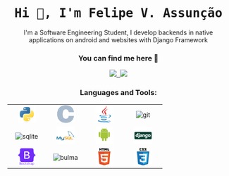 <h1 align="center">
    <samp> Hi 👋, I'm Felipe V. Assunção<br/>
</h1>
<p align="center"> I'm a Software Engineering Student, I develop backends in native applications on android and websites with Django Framework </p>

<!-- <img align='right' src="https://github.com/assuncaofelipe/assuncaofelipe/blob/main/images/capas/capa3.png" width="270"> -->

<h3 align="center"> You can find me here 🔎</h3> 
<p align="center"> <samp>
    <a href="https://www.linkedin.com/in/assuncao-felipe/" target="_blank">
        <img src="https://img.shields.io/badge/linkedin-%230077B5.svg?&style=for-the-badge&logo=linkedin&logoColor=white" />
    </a>
    <a href="https://www.instagram.com/diceloss/" target="_blank">
        <img src = "https://img.shields.io/badge/instagram-%23E4405F.svg?&style=for-the-badge&logo=instagram&logoColor=white" />
    </a>
</p>

<h3 align="center"> Languages and Tools: </h3>

<!-- TABELA 4X4 -->
<!-- PRIMEIRA LINHA COM 4 COLUNAS -->
<table align="center" width="100%">
    <tr align="center">
        <td width="20%">
            <a href="https://www.python.org/"  target="_blank">
                <img src="https://raw.githubusercontent.com/devicons/devicon/master/icons/python/python-original.svg" alt="python" width="40" height="40"/>
            </a>
        </td>
        <td width="20%">
            <img src="https://raw.githubusercontent.com/devicons/devicon/master/icons/c/c-original.svg" alt="c" width="40" height="40"/>
        </td>
        <td width="20%">
            <img src="https://raw.githubusercontent.com/devicons/devicon/master/icons/java/java-original.svg" alt="java" width="40" height="40"/>
        </td>
        <td width="20%">
            <img src="https://www.vectorlogo.zone/logos/git-scm/git-scm-icon.svg" alt="git" width="40" height="40"/> 
        </td>
    </tr>
    <!-- SEGUNDA LINHA COM 4 COLUNAS -->
    <tr align="center">
        <td width="20%">
            <img src="https://www.vectorlogo.zone/logos/sqlite/sqlite-icon.svg" alt="sqlite" width="40" height="40"/>
        </td>
        <td width="20%">
            <img src="https://raw.githubusercontent.com/devicons/devicon/master/icons/mysql/mysql-original-wordmark.svg" alt="mysql" width="40" height="40"/>
        </td>
        <td width="20%">
            <img src="https://raw.githubusercontent.com/devicons/devicon/master/icons/android/android-original-wordmark.svg" alt="android" width="40" height="40"/>
        </td>
        <td width="20%">
            <img src="https://raw.githubusercontent.com/devicons/devicon/master/icons/django/django-original.svg" alt="django" width="40" height="40"/>
        </td>
    </tr>
    <!-- TERCEIRA LINHA COM 4 COLUNAS -->
    <tr align="center">
        <td width="20%">
            <img src="https://raw.githubusercontent.com/devicons/devicon/master/icons/bootstrap/bootstrap-plain-wordmark.svg" alt="bootstrap" width="40" height="40"/>
        </td>
        <td width="20%">
            <img src="https://raw.githubusercontent.com/gilbarbara/logos/804dc257b59e144eaca5bc6ffd16949752c6f789/logos/bulma.svg" alt="bulma" width="40" height="40"/>
        </td>
        <td width="20%">
            <img src="https://raw.githubusercontent.com/devicons/devicon/master/icons/html5/html5-original-wordmark.svg" alt="html5" width="40" height="40"/>
        </td>
        <td width="20%">
            <img src="https://raw.githubusercontent.com/devicons/devicon/master/icons/css3/css3-original-wordmark.svg" alt="css3" width="40" height="40"/>
        </td>
    </tr>
</table>
